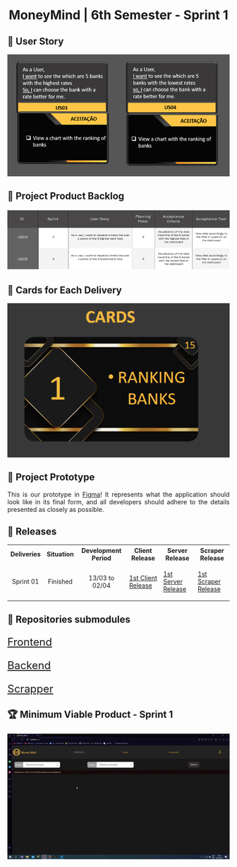 <h1 align="center">MoneyMind | 6th Semester - Sprint 1</h1>
<h2>📖 User Story</h2>
<img src="https://github.com/Barbara-BB/FatecAPI-06/blob/main/docs/User Story_sprint1.png">

<h2>📌 Project Product Backlog</h2>
<img src="https://github.com/Barbara-BB/FatecAPI-06/blob/main/docs/Product_Backlog_sprint1.png">

<h2>📅 Cards for Each Delivery</h2>
<img src="https://github.com/Barbara-BB/FatecAPI-06/blob/main/docs/CARD_sprint1.png">
<h2>🚧 Project Prototype</h2>

<p align="justify"> This is our prototype in <a href="https://www.figma.com/proto/jMCu3TlAj0V2WdrlGG78fS/Money-Mind?node-id=293-845&scaling=contain&page-id=0%3A1&starting-point-node-id=293%3A845">Figma</a>! It represents what the application should look like in its final form, and all developers should adhere to the details presented as closely as possible.</p>

<h2>📃 Releases</h2>
<table align="center">
    <tr>
        <th align="center">Deliveries</th>
        <th align="center">Situation</th>
        <th align="center">Development Period</th>
        <th align="center">Client Release</th>
        <th align="center">Server Release</th>
        <th align="center">Scraper Release</th>
    </tr>
    <tr>
        <td align="center">Sprint 01</td> 
        <td align="center">Finished</td>
        <td align="center">13/03 to 02/04</td>
        <td align="center"><p align="justify"><a href="https://github.com/ThomasPalma1/FatecAPI-Client/releases/tag/v0.1">1st Client Release</a></p></td>
        <td align="center"><p align="justify"><a href="https://github.com/ThomasPalma1/FatecAPI-Server/releases/tag/v0.1">1st Server Release</a></p></td>
        <td align="center"><p align="justify"><a href="https://github.com/ThomasPalma1/FatecAPI-Scraper/releases/tag/v0.1">1st Scraper Release</a></p></td>
    </tr>
</table>

<h2>📃 Repositories submodules</h2>
<p style="font-size:24px"><a href="https://github.com/ThomasPalma1/FatecAPI-Client">Frontend</a></p>
<p style="font-size:24px"><a href="https://github.com/ThomasPalma1/FatecAPI-Server">Backend</a></p>
<p style="font-size:24px"><a href="https://github.com/ThomasPalma1/FatecAPI-Scraper">Scrapper</a></p>
<h2> 🏆 Minimum Viable Product - Sprint 1</h2>
<div align="center">
    <h3 align="center">
        <img src="https://github.com/Barbara-BB/FatecAPI-06/blob/main/docs/sprint1.gif" alt="" /><br />
    </h3>
</div>
